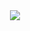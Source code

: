<div align="center">
  <img src= "https://github.com/user-attachments/assets/60a45ec6-e415-44a4-9fff-f669a8ef36df">
</div>
